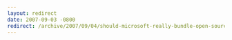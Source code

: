 ```yaml
---
layout: redirect
date: 2007-09-03 -0800
redirect: /archive/2007/09/04/should-microsoft-really-bundle-open-source-software.aspx/
---
```

